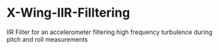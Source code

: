 # X-Wing-IIR-Filltering
IIR Filter for an accelerometer filtering high frequency turbulence during pitch and roll measurements
